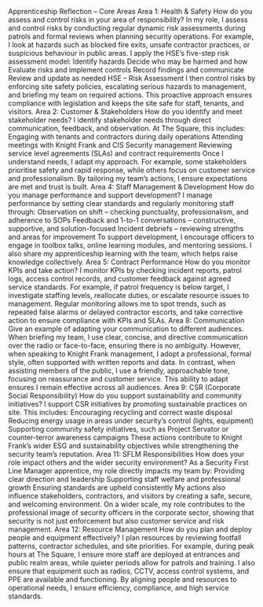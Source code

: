 Apprenticeship Reflection – Core Areas
Area 1: Health & Safety
How do you assess and control risks in your area of responsibility?
In my role, I assess and control risks by conducting regular dynamic risk assessments during patrols and formal reviews when planning security operations. For example, I look at hazards such as blocked fire exits, unsafe contractor practices, or suspicious behaviour in public areas. I apply the HSE’s five-step risk assessment model:
Identify hazards
Decide who may be harmed and how
Evaluate risks and implement controls
Record findings and communicate
Review and update as needed
 HSE – Risk Assessment
I then control risks by enforcing site safety policies, escalating serious hazards to management, and briefing my team on required actions. This proactive approach ensures compliance with legislation and keeps the site safe for staff, tenants, and visitors.
Area 2: Customer & Stakeholders
How do you identify and meet stakeholder needs?
I identify stakeholder needs through direct communication, feedback, and observation. At The Square, this includes:
Engaging with tenants and contractors during daily operations
Attending meetings with Knight Frank and CIS Security management
Reviewing service level agreements (SLAs) and contract requirements
Once I understand needs, I adapt my approach. For example, some stakeholders prioritise safety and rapid response, while others focus on customer service and professionalism. By tailoring my team’s actions, I ensure expectations are met and trust is built.
Area 4: Staff Management & Development
How do you manage performance and support development?
I manage performance by setting clear standards and regularly monitoring staff through:
Observation on shift – checking punctuality, professionalism, and adherence to SOPs
Feedback and 1-to-1 conversations – constructive, supportive, and solution-focused
Incident debriefs – reviewing strengths and areas for improvement
To support development, I encourage officers to engage in toolbox talks, online learning modules, and mentoring sessions. I also share my apprenticeship learning with the team, which helps raise knowledge collectively.
Area 5: Contract Performance
How do you monitor KPIs and take action?
I monitor KPIs by checking incident reports, patrol logs, access control records, and customer feedback against agreed service standards. For example, if patrol frequency is below target, I investigate staffing levels, reallocate duties, or escalate resource issues to management.
Regular monitoring allows me to spot trends, such as repeated false alarms or delayed contractor escorts, and take corrective action to ensure compliance with KPIs and SLAs.
Area 8: Communication
Give an example of adapting your communication to different audiences.
When briefing my team, I use clear, concise, and directive communication over the radio or face-to-face, ensuring there is no ambiguity. However, when speaking to Knight Frank management, I adopt a professional, formal style, often supported with written reports and data.
In contrast, when assisting members of the public, I use a friendly, approachable tone, focusing on reassurance and customer service. This ability to adapt ensures I remain effective across all audiences.
Area 9: CSR (Corporate Social Responsibility)
How do you support sustainability and community initiatives?
I support CSR initiatives by promoting sustainable practices on site. This includes:
Encouraging recycling and correct waste disposal
Reducing energy usage in areas under security’s control (lights, equipment)
Supporting community safety initiatives, such as Project Servator or counter-terror awareness campaigns
These actions contribute to Knight Frank’s wider ESG and sustainability objectives while strengthening the security team’s reputation.
Area 11: SFLM Responsibilities
How does your role impact others and the wider security environment?
As a Security First Line Manager apprentice, my role directly impacts my team by:
Providing clear direction and leadership
Supporting staff welfare and professional growth
Ensuring standards are upheld consistently
My actions also influence stakeholders, contractors, and visitors by creating a safe, secure, and welcoming environment. On a wider scale, my role contributes to the professional image of security officers in the corporate sector, showing that security is not just enforcement but also customer service and risk management.
Area 12: Resource Management
How do you plan and deploy people and equipment effectively?
I plan resources by reviewing footfall patterns, contractor schedules, and site priorities. For example, during peak hours at The Square, I ensure more staff are deployed at entrances and public realm areas, while quieter periods allow for patrols and training.
I also ensure that equipment such as radios, CCTV, access control systems, and PPE are available and functioning. By aligning people and resources to operational needs, I ensure efficiency, compliance, and high service standards.
